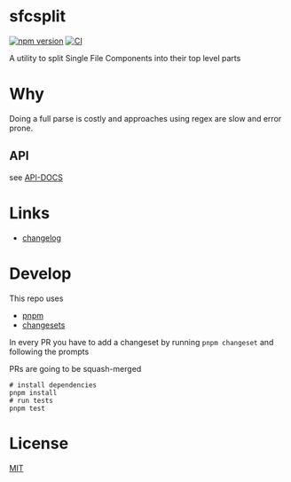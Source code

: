 # sfcsplit

[![npm version](https://img.shields.io/npm/v/sfcsplit)](https://www.npmjs.com/package/sfcsplit)
[![CI](https://github.com/svitejs/sfcsplit/actions/workflows/test.yml/badge.svg)](https://github.com/svitejs/sfcsplit/actions/workflows/test.yml)

A utility to split Single File Components into their top level parts

# Why

Doing a full parse is costly and approaches using regex are slow and error prone.

## API

see [API-DOCS](docs/api.md)

# Links

- [changelog](CHANGELOG.md)

# Develop

This repo uses

- [pnpm](https://pnpm.io)
- [changesets](https://github.com/changesets/changesets)

In every PR you have to add a changeset by running `pnpm changeset` and following the prompts

PRs are going to be squash-merged

```shell
# install dependencies
pnpm install
# run tests
pnpm test
```

# License

[MIT](./LICENSE)
